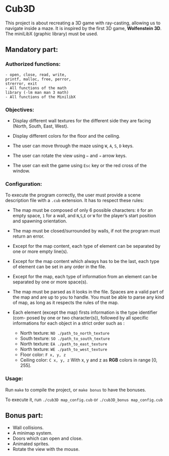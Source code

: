 # Cub3D
This project is about recreating a 3D game with ray-casting, allowing us to navigate inside a maze. It is inspired by the first 3D game, **Wolfenstein 3D**.
The miniLibX (graphic library) must be used.

## Mandatory part:

### Authorized functions:
```
- open, close, read, write,
printf, malloc, free, perror,
strerror, exit
- All functions of the math
library (-lm man man 3 math)
- All functions of the MinilibX
```

### Objectives:

- Display different wall textures for the different side they are facing (North, South, East, West).

- Display different colors for the floor and the ceiling.

- The user can move through the maze using `W`, `A`, `S`, `D` keys.

- The user can rotate the view using `←` and `→` arrow keys.

- The user can exit the game using `Esc` key or the red cross of the window.

### Configuration:

To execute the program correctly, the user must provide a scene description file with a `.cub` extension. It has to respect these rules:

- The map must be composed of only 6 possible characters: `0` for an empty space,
`1` for a wall, and `N`,`S`,`E` or `W` for the player’s start position and spawning
orientation.

- The map must be closed/surrounded by walls, if not the program must return
an error.

- Except for the map content, each type of element can be separated by one or
more empty line(s).

- Except for the map content which always has to be the last, each type of
element can be set in any order in the file.

- Except for the map, each type of information from an element can be separated
by one or more space(s).

- The map must be parsed as it looks in the file. Spaces are a valid part of the
map and are up to you to handle. You must be able to parse any kind of map,
as long as it respects the rules of the map.

- Each element (except the map) firsts information is the type identifier (com-
posed by one or two character(s)), followed by all specific informations for each
object in a strict order such as :
	- North texture: ```NO ./path_to_north_texture```
	- South texture: ```SO ./path_to_south_texture```
	- North texture: ```EA ./path_to_east_texture```
	- North texture: ```WE ./path_to_west_texture```
	- Floor color: ```F x, y, z```
	- Ceiling color: ```C x, y, z```
With x, y and z as **RGB** colors in range [0, 255].

### Usage:

Run ```make``` to compile the project, or ```make bonus``` to have the bonuses.

To execute it, run ```./cub3D map_config.cub``` or ```./cub3D_bonus map_config.cub```

## Bonus part:

- Wall collisions.
- A minimap system.
- Doors which can open and close.
- Animated sprites.
- Rotate the view with the mouse.